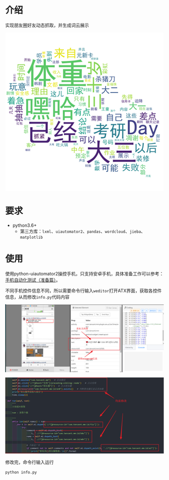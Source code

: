 # 介绍

实现朋友圈好友动态抓取，并生成词云展示

![image-20200408210520162](https://raw.githubusercontent.com/lei940324/picture/master/typora202004/08/212610-630866.png)

# 要求

* python3.6+
  * 第三方库：`lxml`、`uiautomator2`、`pandas`、`wordcloud`、`jieba`、`matplotlib`

# 使用

使用python-uiautomator2操控手机，只支持安卓手机，具体准备工作可以参考：[手机自动化测试（准备篇）](https://blog.csdn.net/u013289615/article/details/90480832)。

不同手机控件信息不同，所以需要命令行输入`weditor`打开ATX界面，获取各控件信息，从而修改`info.py`代码内容

![image-20200408205651029](https://raw.githubusercontent.com/lei940324/picture/master/typora202004/08/205656-366997.png)

![image-20200408210007805](https://raw.githubusercontent.com/lei940324/picture/master/typora202004/08/210015-166410.png)

修改完，命令行输入运行

```python
python info.py
```

